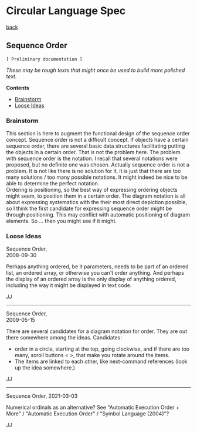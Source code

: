 ﻿Circular Language Spec
======================

[back](..)

Sequence Order
------------

`[ Preliminary documentation ]`

*These may be rough texts that might once be used to build more polished text.*

__Contents__

- [Brainstorm](#brainstorm)
- [Loose Ideas](#loose-ideas)

### Brainstorm

This section is here to augment the functional design of the sequence order concept. Sequence order is not a difficult concept. If objects have a certain sequence order, there are several basic data structures facilitating putting the objects in a certain order. That is not the problem here. The problem with sequence order is the notation. I recall that several notations were proposed, but no definite one was chosen. Actually sequence order is not a problem. It is not like there is no solution for it, it is just that there are too many solutions / too many possible notations. It might indeed be nice to be able to determine the perfect notation.  
Ordering is positioning, so the best way of expressing ordering objects might seem, to position them in a certain order. The diagram notation is all about expressing systematics with the their most direct depiction possible, so I think the first candidate for expressing sequence order might be through positioning. This may conflict with automatic positioning of diagram elements. So ... then you might see if it might.

### Loose Ideas

Sequence Order,  
2008-09-30

Perhaps anything ordered, be it parameters, needs to be part of an ordered list, an ordered array, or otherwise you can't order anything. And perhaps the display of an ordered array  is the only display of anything ordered, including the way it might be displayed in text code.

JJ

-----

Sequence Order,  
2009-05-15

There are several candidates for a diagram notation for order. They are out there somewhere among the ideas. Candidates:
- order in a circle, starting at the top, going clockwise, and if there are too many, scroll buttons < >, that make you rotate around the items.
- The items are linked to each other, like next-command references (look up the idea somewhere.)

JJ

-----

Sequence Order,
2021-03-03

Numerical ordinals as an alternative?
See "Automatic Execution Order + More" / "Automatic Execution Order" / "Symbol Language (2004)"?

JJ